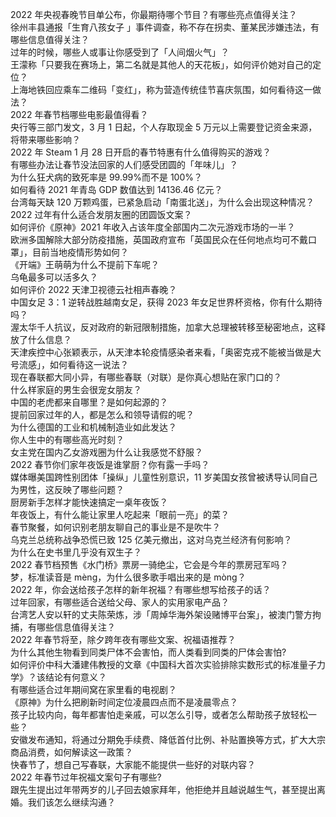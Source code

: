 2022 年央视春晚节目单公布，你最期待哪个节目？有哪些亮点值得关注？  
徐州丰县通报「生育八孩女子 」事件调查，称不存在拐卖、董某民涉嫌违法，有哪些信息值得关注？  
过年的时候，哪些人或事让你感受到了「人间烟火气」？  
王濛称「只要我在赛场上，第二名就是其他人的天花板」，如何评价她对自己的定位？  
上海地铁回应乘车二维码「变红」，称为营造传统佳节喜庆氛围，如何看待这一做法？  
2022 年春节档哪些电影最值得看？  
央行等三部门发文，3 月 1 日起，个人存取现金 5 万元以上需要登记资金来源，将带来哪些影响？  
2022 年 Steam  1 月 28 日开启的春节特惠有什么值得购买的游戏？  
有哪些办法让春节没法回家的人们感受团圆的「年味儿」？  
为什么狂犬病的致死率是 99.99%而不是 100%？  
如何看待 2021 年青岛 GDP 数值达到 14136.46 亿元？  
台湾每天缺 120 万颗鸡蛋，已紧急启动「南蛋北送」，为什么会出现这种情况？  
2022 过年有什么适合发朋友圈的团圆饭文案？  
如何评价《原神》2021 年收入占该年度全部国内二次元游戏市场的一半？  
欧洲多国解除大部分防疫措施，英国政府宣布「英国民众在任何地点均可不戴口罩」，目前当地疫情形势如何？  
《开端》王萌萌为什么不提前下车呢？  
乌龟最多可以活多久？  
如何评价 2022 天津卫视德云社相声春晚？  
中国女足 3：1 逆转战胜越南女足，获得 2023 年女足世界杯资格，你有什么期待吗？  
渥太华千人抗议，反对政府的新冠限制措施，加拿大总理被转移至秘密地点，这释放了什么信息？  
天津疾控中心张颖表示，从天津本轮疫情感染者来看，「奥密克戎不能被当做是大号流感」，如何看待这一说法？  
现在春联都大同小异，有哪些春联（对联）是你真心想贴在家门口的？  
什么样家庭的男生会很宠女朋友？  
中国的老虎都来自哪里？是如何起源的？  
提前回家过年的人，都是怎么和领导请假的呢？  
为什么德国的工业和机械制造业如此发达？  
你人生中的有哪些高光时刻？  
女主党在国内乙女游戏圈为什么让我感觉不舒服？  
2022 春节你们家年夜饭是谁掌厨？你有露一手吗？  
媒体曝美国跨性别团体「操纵」儿童性别意识，11 岁美国女孩曾被诱导认同自己为男性，这反映了哪些问题？  
厨房新手怎样才能快速搞定一桌年夜饭？  
年夜饭上，有什么能让家里人吃起来「眼前一亮」的菜？  
春节聚餐，如何识别老朋友聊自己的事业是不是吹牛？  
乌克兰总统称战争恐慌已致 125 亿美元撤出，这对乌克兰经济有何影响？  
为什么在史书里几乎没有双生子？  
2022 春节档预售《水门桥》票房一骑绝尘，它会是今年的票房冠军吗？  
梦，标准读音是 mèng，为什么很多歌手唱出来的是 mòng？  
2022 年，你会送给孩子怎样的新年祝福？有哪些想写给孩子的话？  
过年回家，有哪些适合送给父母、家人的实用家电产品？  
台湾艺人安以轩的丈夫陈荣炼，涉「周焯华海外架设赌博平台案」，被澳门警方拘捕，有哪些信息值得关注？  
2022 年春节将至，除夕跨年夜有哪些文案、祝福语推荐？  
为什么其他生物看到同类尸体不会害怕，而人类看到同类的尸体会害怕?  
如何评价中科大潘建伟教授的文章《中国科大首次实验排除实数形式的标准量子力学》？该结论有何意义？  
有哪些适合过年期间窝在家里看的电视剧？  
《原神》为什么把刷新时间定位凌晨四点而不是凌晨零点？  
孩子比较内向，每年都害怕走亲戚，可以怎么引导，或者怎么帮助孩子放轻松一些？  
安徽发布通知，将通过分期免手续费、降低首付比例、补贴置换等方式，扩大大宗商品消费，如何解读这一政策？  
快春节了，想自己写春联，大家能不能提供一些好的对联内容？  
2022 年春节过年祝福文案句子有哪些?  
跟先生提出过年带两岁的儿子回去娘家拜年，他拒绝并且越说越生气，甚至提出离婚。我们该怎么继续沟通？  
